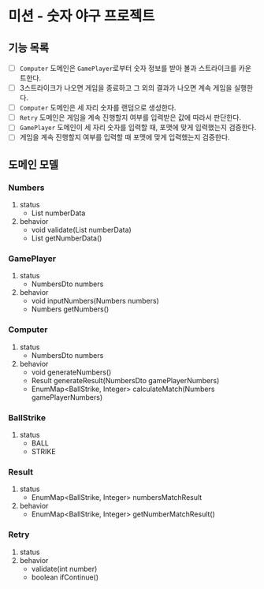 # 미션 - 숫자 야구 프로젝트

## 기능 목록
- [ ] `Computer` 도메인은 `GamePlayer`로부터 숫자 정보를 받아 볼과 스트라이크를 카운트한다.
- [ ] 3스트라이크가 나오면 게임을 종료하고 그 외의 결과가 나오면 계속 게임을 실행한다.
- [ ] `Computer` 도메인은 세 자리 숫자를 랜덤으로 생성한다.
- [ ] `Retry` 도메인은 게임을 계속 진행할지 여부를 입력받은 값에 따라서 판단한다.
- [ ] `GamePlayer` 도메인이 세 자리 숫자를 입력할 때, 포맷에 맞게 입력했는지 검증한다.
- [ ] 게임을 계속 진행할지 여부를 입력할 때 포맷에 맞게 입력했는지 검증한다.

## 도메인 모델
### Numbers
1. status
   - List<Integer> numberData
2. behavior
   - void validate(List<Integer> numberData)
   - List<Integer> getNumberData()

### GamePlayer
1. status
   - NumbersDto numbers
2. behavior
   - void inputNumbers(Numbers numbers)
   - Numbers getNumbers()

### Computer
1. status
   - NumbersDto numbers
2. behavior
   - void generateNumbers()
   - Result generateResult(NumbersDto gamePlayerNumbers)
   - EnumMap<BallStrike, Integer> calculateMatch(Numbers gamePlayerNumbers) 

### BallStrike
1. status
   - BALL
   - STRIKE

### Result
1. status
   - EnumMap<BallStrike, Integer> numbersMatchResult
2. behavior
   - EnumMap<BallStrike, Integer> getNumberMatchResult()

### Retry
1. status
2. behavior
   - validate(int number)
   - boolean ifContinue()